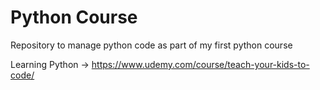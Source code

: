 # Python Course
Repository to manage python code as part of my first python course

Learning Python -> https://www.udemy.com/course/teach-your-kids-to-code/
